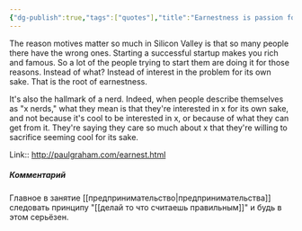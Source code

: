 ```yaml
---
{"dg-publish":true,"tags":["quotes"],"title":"Earnestness is passion for its own sake","date":"2021-10-24T10:01:00+03:00","modified_at":"2022-06-04T10:09:09+03:00","permalink":"/quotes/202110241001/","dgHomeLink":false,"dgPassFrontmatter":true}
---
```



The reason motives matter so much in Silicon Valley is that so many people there have the wrong ones. Starting a successful startup makes you rich and famous. So a lot of the people trying to start them are doing it for those reasons. Instead of what? Instead of interest in the problem for its own sake. That is the root of earnestness.

It's also the hallmark of a nerd. Indeed, when people describe themselves as "x nerds," what they mean is that they're interested in x for its own sake, and not because it's cool to be interested in x, or because of what they can get from it. They're saying they care so much about x that they're willing to sacrifice seeming cool for its sake.

Link:: http://paulgraham.com/earnest.html

##### Комментарий

Главное в занятие [[предпринимательство|предпринимательства]] следовать принципу "[[делай то что считаешь правильным]]" и будь в этом серьёзен.
